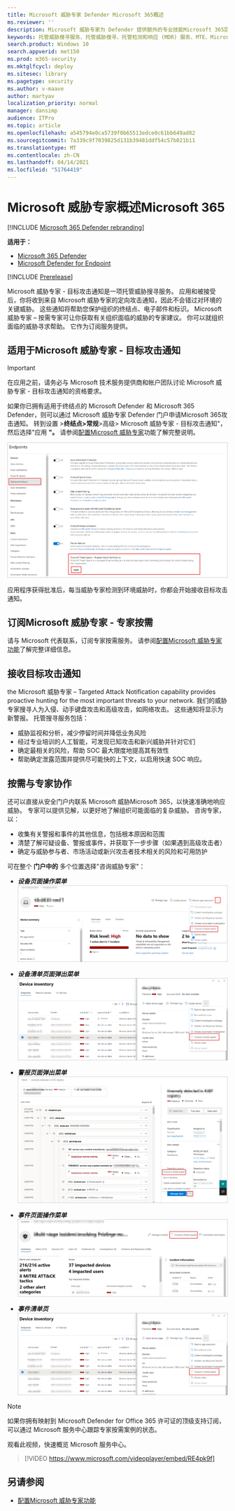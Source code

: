 ```yaml
---
title: Microsoft 威胁专家 Defender Microsoft 365概述
ms.reviewer: ''
description: Microsoft 威胁专家为 Defender 提供额外的专业技能Microsoft 365层。
keywords: 托管威胁搜寻服务、托管威胁搜寻、托管检测和响应 (MDR) 服务、MTE、Microsoft 威胁专家
search.product: Windows 10
search.appverid: met150
ms.prod: m365-security
ms.mktglfcycl: deploy
ms.sitesec: library
ms.pagetype: security
ms.author: v-maave
author: martyav
localization_priority: normal
manager: dansimp
audience: ITPro
ms.topic: article
ms.openlocfilehash: a545794e0ca5739f0b65513edce0c61bb649ad82
ms.sourcegitcommit: 7a339c9f7039825d131b39481ddf54c57b021b11
ms.translationtype: MT
ms.contentlocale: zh-CN
ms.lasthandoff: 04/14/2021
ms.locfileid: "51764419"
---
```

# <a name="microsoft-threat-experts-in-microsoft-365-overview"></a>Microsoft 威胁专家概述Microsoft 365

[!INCLUDE [Microsoft 365 Defender rebranding](../includes/microsoft-defender.md)]

**适用于：**

- [Microsoft 365 Defender](https://go.microsoft.com/fwlink/?linkid=2118804)
- [Microsoft Defender for Endpoint](https://go.microsoft.com/fwlink/p/?linkid=2154037)

[!INCLUDE [Prerelease](../includes/prerelease.md)]

Microsoft 威胁专家 - 目标攻击通知是一项托管威胁搜寻服务。 应用和被接受后，你将收到来自 Microsoft 威胁专家的定向攻击通知，因此不会错过对环境的关键威胁。 这些通知将帮助您保护组织的终结点、电子邮件和标识。
Microsoft 威胁专家 – 按需专家可让你获取有关组织面临的威胁的专家建议。 你可以就组织面临的威胁寻求帮助。 它作为订阅服务提供。

## <a name="apply-for-microsoft-threat-experts--targeted-attack-notifications"></a>适用于Microsoft 威胁专家 - 目标攻击通知

> [!IMPORTANT]
> 在应用之前，请务必与 Microsoft 技术服务提供商和帐户团队讨论 Microsoft 威胁专家 - 目标攻击通知的资格要求。

如果你已拥有适用于终结点的 Microsoft Defender 和 Microsoft 365 Defender，则可以通过 Microsoft 威胁专家 Defender 门户申请Microsoft 365攻击通知。 转到设置 >**终结点>常规**>高级> Microsoft 威胁专家 - 目标攻击通知"，然后选择"应用 **"。** 请参阅[配置Microsoft 威胁专家](./configure-microsoft-threat-experts.md)功能了解完整说明。

![MTE 应用程序页的屏幕截图](../../media/mte/mte-collaboratewithmte.png)

应用程序获得批准后，每当威胁专家检测到环境威胁时，你都会开始接收目标攻击通知。

## <a name="subscribe-to-microsoft-threat-experts---experts-on-demand"></a>订阅Microsoft 威胁专家 - 专家按需

请与 Microsoft 代表联系，订阅专家按需服务。  请参阅[配置Microsoft 威胁专家功能](./configure-microsoft-threat-experts.md)了解完整详细信息。

## <a name="receive-targeted-attack-notification"></a>接收目标攻击通知

the Microsoft 威胁专家 – Targeted Attack Notification capability provides proactive hunting for the most important threats to your network. 我们的威胁专家搜寻人为入侵、动手键盘攻击和高级攻击，如网络攻击。 这些通知将显示为新警报。 托管搜寻服务包括：

- 威胁监视和分析，减少停留时间并降低业务风险
- 经过专业培训的人工智能，可发现已知攻击和新兴威胁并针对它们
- 确定最相关的风险，帮助 SOC 最大限度地提高其有效性
- 帮助确定泄露范围并提供尽可能快的上下文，以启用快速 SOC 响应。

## <a name="collaborate-with-experts-on-demand"></a>按需与专家协作

还可以直接从安全门户内联系 Microsoft 威胁Microsoft 365，以快速准确地响应威胁。  专家可以提供见解，以更好地了解组织可能面临的复杂威胁。  咨询专家，以：

- 收集有关警报和事件的其他信息，包括根本原因和范围
- 清楚了解可疑设备、警报或事件，并获取下一步步骤（如果遇到高级攻击者）
- 确定与威胁参与者、市场活动或新兴攻击者技术相关的风险和可用防护

可在整个 **门户中的** 多个位置选择"咨询威胁专家"：

- <i>**设备页面操作菜单**</i><BR>
!["设备"页面操作菜单中 MTE-EOD 菜单选项的屏幕截图](../../media/mte/device-actions-mte-highlighted.png)

- <i>**设备清单页面弹出菜单**</i><BR>
![设备清单页面上 MTE-EOD 菜单选项的屏幕截图](../../media/mte/device-inventory-mte-highlighted.png)

- <i>**警报页面弹出菜单**</i><BR>
![警报页面上 MTE-EOD 菜单选项的屏幕截图](../../media/mte/alerts-actions-mte-highlighted.png)

- <i>**事件页面操作菜单**</i><BR>
![事件页面上 MTE-EOD 菜单选项的屏幕截图](../../media/mte/incidents-action-mte-highlighted.png)

- <i>**事件清单页**</i><BR>
![事件清单页面上 MTE-EOD 菜单选项的屏幕截图](../../media/mte/incidents-inventory-mte-highlighted.png)

> [!NOTE]
> 如果你拥有映射到 Microsoft Defender for Office 365 许可证的顶级支持订阅，可以通过 Microsoft 服务中心跟踪专家按需案例的状态。

观看此视频，快速概览 Microsoft 服务中心。

> [!VIDEO https://www.microsoft.com/videoplayer/embed/RE4pk9f]

## <a name="see-also"></a>另请参阅

- [配置Microsoft 威胁专家功能](./configure-microsoft-threat-experts.md)
